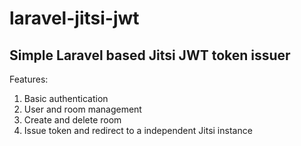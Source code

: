 # laravel-jitsi-jwt
Simple Laravel based Jitsi JWT token issuer
----
Features:
1. Basic authentication
2. User and room management
3. Create and delete room
4. Issue token and redirect to a independent Jitsi instance
